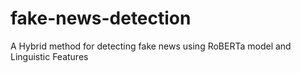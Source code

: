 # fake-news-detection
A Hybrid method for detecting fake news using RoBERTa model and Linguistic Features

